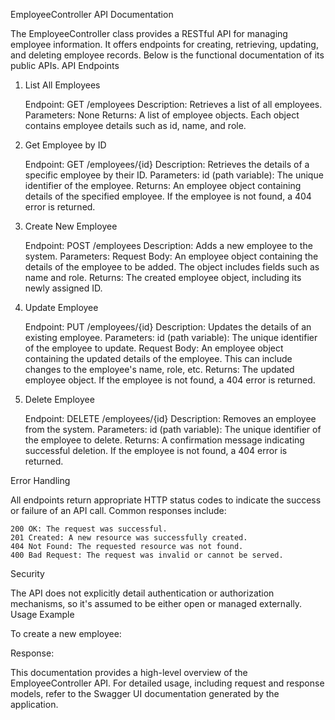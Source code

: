 EmployeeController API Documentation

The EmployeeController class provides a RESTful API for managing employee information. It offers endpoints for creating, retrieving, updating, and deleting employee records. Below is the functional documentation of its public APIs.
API Endpoints
1. List All Employees

    Endpoint: GET /employees
    Description: Retrieves a list of all employees.
    Parameters: None
    Returns: A list of employee objects. Each object contains employee details such as id, name, and role.

2. Get Employee by ID

    Endpoint: GET /employees/{id}
    Description: Retrieves the details of a specific employee by their ID.
    Parameters:
        id (path variable): The unique identifier of the employee.
    Returns: An employee object containing details of the specified employee. If the employee is not found, a 404 error is returned.

3. Create New Employee

    Endpoint: POST /employees
    Description: Adds a new employee to the system.
    Parameters:
        Request Body: An employee object containing the details of the employee to be added. The object includes fields such as name and role.
    Returns: The created employee object, including its newly assigned ID.

4. Update Employee

    Endpoint: PUT /employees/{id}
    Description: Updates the details of an existing employee.
    Parameters:
        id (path variable): The unique identifier of the employee to update.
        Request Body: An employee object containing the updated details of the employee. This can include changes to the employee's name, role, etc.
    Returns: The updated employee object. If the employee is not found, a 404 error is returned.

5. Delete Employee

    Endpoint: DELETE /employees/{id}
    Description: Removes an employee from the system.
    Parameters:
        id (path variable): The unique identifier of the employee to delete.
    Returns: A confirmation message indicating successful deletion. If the employee is not found, a 404 error is returned.

Error Handling

All endpoints return appropriate HTTP status codes to indicate the success or failure of an API call. Common responses include:

    200 OK: The request was successful.
    201 Created: A new resource was successfully created.
    404 Not Found: The requested resource was not found.
    400 Bad Request: The request was invalid or cannot be served.

Security

The API does not explicitly detail authentication or authorization mechanisms, so it's assumed to be either open or managed externally.
Usage Example

To create a new employee:

Response:

This documentation provides a high-level overview of the EmployeeController API. For detailed usage, including request and response models, refer to the Swagger UI documentation generated by the application.

